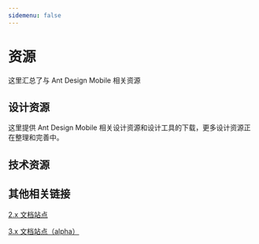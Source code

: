 ```yaml
---
sidemenu: false
---
```


# 资源

这里汇总了与 Ant Design Mobile 相关资源

## 设计资源

这里提供 Ant Design Mobile 相关设计资源和设计工具的下载，更多设计资源正在整理和完善中。

<ResourceCard title="Sketch 组件包" description="移动组件 Sketch 模板包" link="https://gw.alipayobjects.com/os/bmw-prod/2cc73ac4-894a-4848-af0c-17817ad1da85.sketch" image="https://gw.alipayobjects.com/zos/bmw-prod/49ece2a4-b8c3-4e95-8d40-c67dc95c3d85.svg"></ResourceCard>

<ResourceCard title="Figma 组件包" description="移动组件 Figma 模板包" link="https://gw.alipayobjects.com/os/bmw-prod/8a148021-e590-419a-b092-ba9879a89e40.zip" image="https://gw.alipayobjects.com/zos/bmw-prod/680becab-ceb6-4aab-8ee8-3a7ef839ca40.svg"></ResourceCard>

<ResourceCard title="媒体素材" description="antd-mobile 的 logo 和 banner" link="https://gw.alipayobjects.com/os/bmw-prod/ef00ee0b-7fda-4698-8ebf-b6367b582395.zip" image="https://gw.alipayobjects.com/zos/bmw-prod/be366cde-85c9-401e-8a74-cf2126fd99eb.svg"></ResourceCard>

## 技术资源

<ResourceCard title="博客" description="一些技术分享" link="https://www.yuque.com/awmleer/rocket" image="https://gw.alipayobjects.com/zos/bmw-prod/7dc2b002-3d0f-4d04-ac2e-0329639e6667.svg"></ResourceCard>

<ResourceCard title="Codesandbox" description="在线写 demo" link="https://codesandbox.io/s/antd-mobile-snrxr?file=/package.json" image="https://gw.alipayobjects.com/mdn/rms_25513e/afts/img/A*y2TGQ7YiM04AAAAAAAAAAAAAARQnAQ"></ResourceCard>

<ResourceCard title="Stackblitz" description="在线写 demo" link="https://stackblitz.com/edit/antd-mobile?file=index.tsx" image="https://gw.alipayobjects.com/mdn/rms_25513e/afts/img/A*zC-qR7qz-WMAAAAAAAAAAAAAARQnAQ"></ResourceCard>

## 其他相关链接

[2.x 文档站点](https://antd-mobile-v2.surge.sh)

[3.x 文档站点（alpha）](https://antd-mobile-v3.surge.sh)
